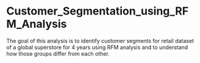 # Customer_Segmentation_using_RFM_Analysis
 The goal of this analysis is to identify customer segments for retail dataset of a global superstore for 4 years using RFM analysis and to understand how those groups differ from each other.
